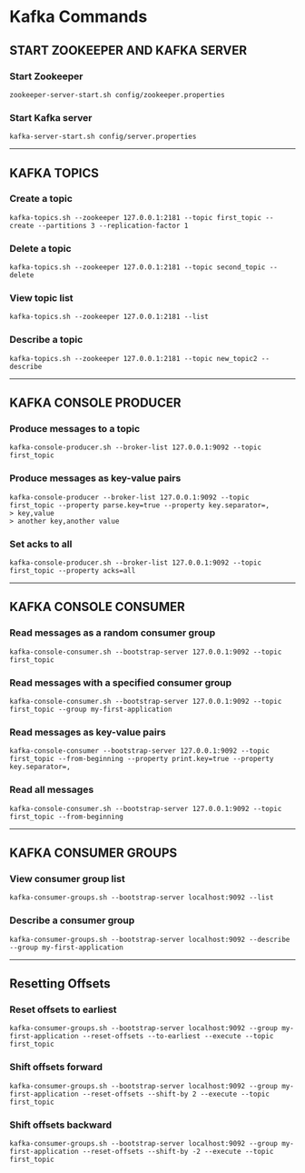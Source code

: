 # Kafka Commands

## START ZOOKEEPER AND KAFKA SERVER

### Start Zookeeper

    zookeeper-server-start.sh config/zookeeper.properties

### Start Kafka server

    kafka-server-start.sh config/server.properties

---

## KAFKA TOPICS

### Create a topic

    kafka-topics.sh --zookeeper 127.0.0.1:2181 --topic first_topic --create --partitions 3 --replication-factor 1

### Delete a topic

    kafka-topics.sh --zookeeper 127.0.0.1:2181 --topic second_topic --delete

### View topic list

    kafka-topics.sh --zookeeper 127.0.0.1:2181 --list

### Describe a topic

    kafka-topics.sh --zookeeper 127.0.0.1:2181 --topic new_topic2 --describe

---

## KAFKA CONSOLE PRODUCER

### Produce messages to a topic

    kafka-console-producer.sh --broker-list 127.0.0.1:9092 --topic first_topic

### Produce messages as key-value pairs

    kafka-console-producer --broker-list 127.0.0.1:9092 --topic first_topic --property parse.key=true --property key.separator=,
    > key,value
    > another key,another value

### Set acks to all

    kafka-console-producer.sh --broker-list 127.0.0.1:9092 --topic first_topic --property acks=all

---

## KAFKA CONSOLE CONSUMER

### Read messages as a random consumer group

    kafka-console-consumer.sh --bootstrap-server 127.0.0.1:9092 --topic first_topic

### Read messages with a specified consumer group

    kafka-console-consumer.sh --bootstrap-server 127.0.0.1:9092 --topic first_topic --group my-first-application

### Read messages as key-value pairs

    kafka-console-consumer --bootstrap-server 127.0.0.1:9092 --topic first_topic --from-beginning --property print.key=true --property key.separator=,

### Read all messages

    kafka-console-consumer.sh --bootstrap-server 127.0.0.1:9092 --topic first_topic --from-beginning

---

## KAFKA CONSUMER GROUPS

### View consumer group list

    kafka-consumer-groups.sh --bootstrap-server localhost:9092 --list

### Describe a consumer group

    kafka-consumer-groups.sh --bootstrap-server localhost:9092 --describe --group my-first-application

---

## Resetting Offsets

### Reset offsets to earliest

    kafka-consumer-groups.sh --bootstrap-server localhost:9092 --group my-first-application --reset-offsets --to-earliest --execute --topic first_topic

### Shift offsets forward

    kafka-consumer-groups.sh --bootstrap-server localhost:9092 --group my-first-application --reset-offsets --shift-by 2 --execute --topic first_topic

### Shift offsets backward

    kafka-consumer-groups.sh --bootstrap-server localhost:9092 --group my-first-application --reset-offsets --shift-by -2 --execute --topic first_topic
